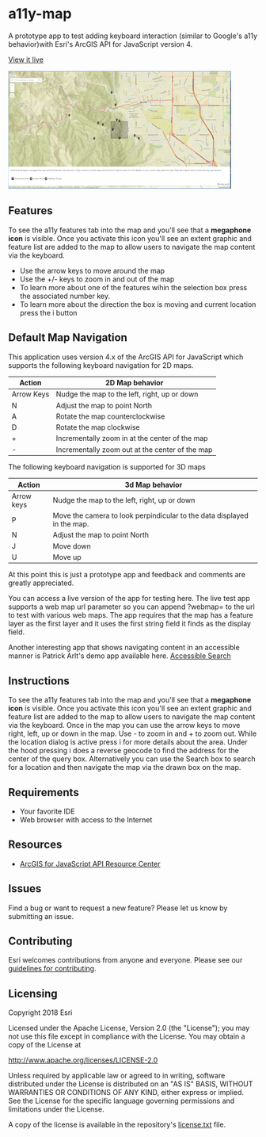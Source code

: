 # a11y-map
A prototype app to test adding keyboard interaction (similar to Google's a11y behavior)with Esri's ArcGIS API for JavaScript version 4. 


[View it live](https://esri.github.io/a11y-map/)

![App](a11y-map.png)

## Features
To see the a11y features tab into the map and you'll see that a **megaphone icon** is visible. Once you activate this icon you'll see an extent graphic and feature list are added to the map to allow users to navigate the map content via the keyboard. 
* Use the arrow keys to move around the map
* Use the +/- keys to zoom in and out of the map
* To learn more about one of the features wihin the selection box press the associated number key. 
* To learn more about the direction the box is moving and current location press the i button

## Default Map Navigation 
This application uses version 4.x of the ArcGIS API for JavaScript which supports the following keyboard navigation for 2D maps. 

| Action      | 2D Map behavior                                |
|-------------|-------------------------------------------------|
| Arrow Keys  | Nudge the map to the left, right, up or down    |
| N           | Adjust the map to point North                   |
| A           | Rotate the map counterclockwise                 |
| D           | Rotate the map clockwise                        |
| +           | Incrementally zoom in at the center of the map  |
| -           | Incrementally zoom out at the center of the map |


The following keyboard navigation is supported for 3D maps

| Action     | 3d Map behavior                                                         |
|------------|-------------------------------------------------------------------------|
| Arrow keys | Nudge the map to the left, right, up or down                            |
| P          | Move the camera to look perpindicular to the data displayed in the map. |
| N          | Adjust the map to point North                                           |
| J          | Move down                                                               |
| U          | Move up                                                                 |


At this point this is just a prototype app and feedback and comments are greatly appreciated. 

You can access a live version of the app for testing here. The live test app supports a web map url parameter so you can append ?webmap=<some web map id> to the url to test with various web maps. The app requires that the map has a feature layer as the first layer and it uses the first string field it finds as the display field. 


Another interesting app that shows navigating content in an accessible manner is Patrick Arlt's demo app available here. 
[Accessible Search](https://github.com/patrickarlt/accessible-js-api-app)

## Instructions

To see the a11y features tab into the map and you'll see that a **megaphone icon** is visible. Once you activate this icon you'll see an extent graphic and feature list are added to the map to allow users to navigate the map content via the keyboard.
Once in the map you can use the arrow keys to move right, left, up or down in the map. Use - to zoom in and + to zoom out. While the location dialog is active press i for more details about the area. Under the hood pressing i does a reverse geocode to find the address for the center of the query box. 
Alternatively you can use the Search box to search for a location and then navigate the map via the drawn box on the map.

## Requirements

* Your favorite IDE
* Web browser with access to the Internet

## Resources

* [ArcGIS for JavaScript API Resource Center](http://help.arcgis.com/en/webapi/javascript/arcgis/index.html)

## Issues

Find a bug or want to request a new feature?  Please let us know by submitting an issue.

## Contributing

Esri welcomes contributions from anyone and everyone. Please see our [guidelines for contributing](https://github.com/esri/contributing).

## Licensing
Copyright 2018 Esri

Licensed under the Apache License, Version 2.0 (the "License");
you may not use this file except in compliance with the License.
You may obtain a copy of the License at

   http://www.apache.org/licenses/LICENSE-2.0

Unless required by applicable law or agreed to in writing, software
distributed under the License is distributed on an "AS IS" BASIS,
WITHOUT WARRANTIES OR CONDITIONS OF ANY KIND, either express or implied.
See the License for the specific language governing permissions and
limitations under the License.

A copy of the license is available in the repository's [license.txt](LICENSE) file.
